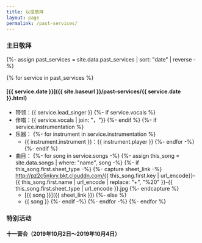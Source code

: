 ```yaml
---
title: 以往敬拜
layout: page
permalink: /past-services/
---
```



### 主日敬拜

{%- assign past_services = site.data.past_services | sort: "date" | reverse -%}

{% for service in past_services %}

#### [{{ service.date }}]({{ site.baseurl }}/past-services/{{ service.date }}.html)

+ 带领：{{ service.lead_singer }}
{%- if service.vocals %}
+ 伴唱：{{ service.vocals | join: "，"}}
{%- endif %}
{%- if service.instrumentation %}
+ 乐器：
{%- for instrument in service.instrumentation %}
    - {{ instrument.instrument }}：{{ instrument.player }}
{%- endfor -%}
{%- endif %}
+ 曲目：
{%- for song in service.songs -%}
{%- assign this_song = site.data.songs | where: "name", song -%}
{%- if this_song.first.sheet_type -%}
    {%- capture sheet_link -%}
        http://pz2c5nkyy.bkt.clouddn.com/{{ this_song.first.key | url_encode}}-{{ this_song.first.name | url_encode | replace: "+", "%20" }}-{{ this_song.first.sheet_type | url_encode }}.jpg
    {%- endcapture %}
    - [{{ song }}]({{ sheet_link }})
{%- else %}
    - {{ song }}
{%- endif -%}
{%- endfor -%}
{%- endfor %}

### 特别活动

#### 十一营会（2019年10月2日～2019年10月4日）
